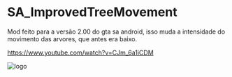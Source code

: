 # SA_ImprovedTreeMovement
Mod feito para a versão 2.00 do gta sa android, isso muda a intensidade do movimento das arvores, que antes era baixo.

https://www.youtube.com/watch?v=CJm_6a1iCDM

![logo](https://github.com/KillerSAA/SA_ImprovedTreeMovement/assets/136983879/db459212-7a06-4d72-8892-522d89298353)
